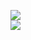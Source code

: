 [![](https://img.shields.io/badge/Made%20With-Github%20Spray-lightgrey.svg?style=for-the-badge&logo=github)](https://github.com/Annihil/github-spray#32327)  
[![](https://i.imgur.com/2DrTn0Z.gif)](https://github.com/Annihil/github-spray)